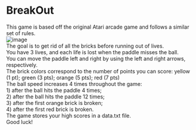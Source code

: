# BreakOut
This game is based off the original Atari arcade game and follows a similar set of rules. <br /> 
![image](https://github.com/namari1/BreakOut/assets/57231358/01ef7e7a-f186-4f19-bef0-60f0314e6048) <br />
The goal is to get rid of all the bricks before running out of lives. <br />
You have 3 lives, and each life is lost when the paddle misses the ball. <br/>
You can move the paddle left and right by using the left and right arrows, respectively. <br />
The brick colors correspond to the number of points you can score: yellow (1 pt); green (3 pts); orange (5 pts); red (7 pts) <br />
The ball speed increases 4 times throughout the game: <br /> 1) after the ball hits the paddle 4 times; <br /> 2) after the ball hits the paddle 12 times; <br />  3) after the first orange brick is broken; <br/>  4) after the first red brick is broken.  <br />
The game stores your high scores in a data.txt file.  <br />
Good luck!
